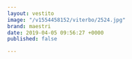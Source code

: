 ```yaml
---
layout: vestito
image: "/v1554458152/viterbo/2524.jpg"
brand: maestri
date: 2019-04-05 09:56:27 +0000
published: false

---
```

